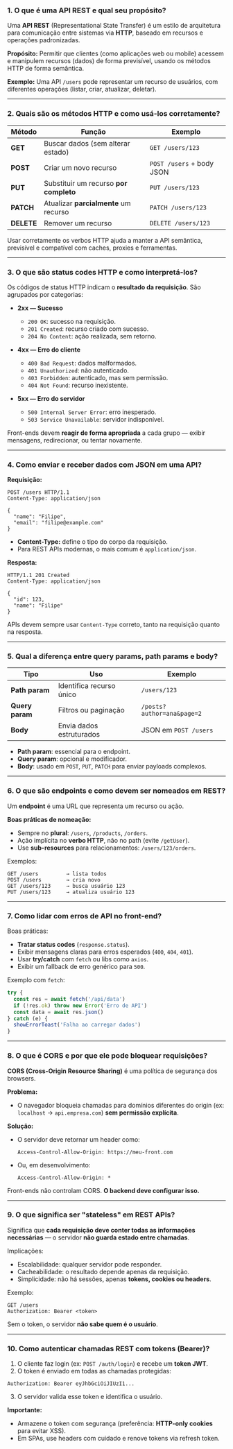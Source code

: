 ### 1. **O que é uma API REST e qual seu propósito?**

Uma **API REST** (Representational State Transfer) é um estilo de arquitetura para comunicação entre sistemas via **HTTP**, baseado em recursos e operações padronizadas.

**Propósito:**
Permitir que clientes (como aplicações web ou mobile) acessem e manipulem recursos (dados) de forma previsível, usando os métodos HTTP de forma semântica.

**Exemplo:**
Uma API `/users` pode representar um recurso de usuários, com diferentes operações (listar, criar, atualizar, deletar).

---

### 2. **Quais são os métodos HTTP e como usá-los corretamente?**

| Método     | Função                                 | Exemplo                   |
| ---------- | -------------------------------------- | ------------------------- |
| **GET**    | Buscar dados (sem alterar estado)      | `GET /users/123`          |
| **POST**   | Criar um novo recurso                  | `POST /users` + body JSON |
| **PUT**    | Substituir um recurso **por completo** | `PUT /users/123`          |
| **PATCH**  | Atualizar **parcialmente** um recurso  | `PATCH /users/123`        |
| **DELETE** | Remover um recurso                     | `DELETE /users/123`       |

Usar corretamente os verbos HTTP ajuda a manter a API semântica, previsível e compatível com caches, proxies e ferramentas.

---

### 3. **O que são status codes HTTP e como interpretá-los?**

Os códigos de status HTTP indicam o **resultado da requisição**. São agrupados por categorias:

* **2xx — Sucesso**

  * `200 OK`: sucesso na requisição.
  * `201 Created`: recurso criado com sucesso.
  * `204 No Content`: ação realizada, sem retorno.

* **4xx — Erro do cliente**

  * `400 Bad Request`: dados malformados.
  * `401 Unauthorized`: não autenticado.
  * `403 Forbidden`: autenticado, mas sem permissão.
  * `404 Not Found`: recurso inexistente.

* **5xx — Erro do servidor**

  * `500 Internal Server Error`: erro inesperado.
  * `503 Service Unavailable`: servidor indisponível.

Front-ends devem **reagir de forma apropriada** a cada grupo — exibir mensagens, redirecionar, ou tentar novamente.

---

### 4. **Como enviar e receber dados com JSON em uma API?**

**Requisição:**

```http
POST /users HTTP/1.1
Content-Type: application/json

{
  "name": "Filipe",
  "email": "filipe@example.com"
}
```

* **Content-Type:** define o tipo do corpo da requisição.
* Para REST APIs modernas, o mais comum é `application/json`.

**Resposta:**

```http
HTTP/1.1 201 Created
Content-Type: application/json

{
  "id": 123,
  "name": "Filipe"
}
```

APIs devem sempre usar `Content-Type` correto, tanto na requisição quanto na resposta.

---

### 5. **Qual a diferença entre query params, path params e body?**

| Tipo            | Uso                      | Exemplo                    |
| --------------- | ------------------------ | -------------------------- |
| **Path param**  | Identifica recurso único | `/users/123`               |
| **Query param** | Filtros ou paginação     | `/posts?author=ana&page=2` |
| **Body**        | Envia dados estruturados | JSON em `POST /users`      |

* **Path param**: essencial para o endpoint.
* **Query param**: opcional e modificador.
* **Body**: usado em `POST`, `PUT`, `PATCH` para enviar payloads complexos.

---

### 6. **O que são endpoints e como devem ser nomeados em REST?**

Um **endpoint** é uma URL que representa um recurso ou ação.

**Boas práticas de nomeação:**

* Sempre no **plural**: `/users`, `/products`, `/orders`.
* Ação implícita no **verbo HTTP**, não no path (evite `/getUser`).
* Use **sub-resources** para relacionamentos: `/users/123/orders`.

Exemplos:

```http
GET /users         → lista todos
POST /users        → cria novo
GET /users/123     → busca usuário 123
PUT /users/123     → atualiza usuário 123
```

---

### 7. **Como lidar com erros de API no front-end?**

Boas práticas:

* **Tratar status codes** (`response.status`).
* Exibir mensagens claras para erros esperados (`400`, `404`, `401`).
* Usar **try/catch** com `fetch` ou libs como `axios`.
* Exibir um fallback de erro genérico para `500`.

Exemplo com `fetch`:

```ts
try {
  const res = await fetch('/api/data')
  if (!res.ok) throw new Error('Erro de API')
  const data = await res.json()
} catch (e) {
  showErrorToast('Falha ao carregar dados')
}
```

---

### 8. **O que é CORS e por que ele pode bloquear requisições?**

**CORS (Cross-Origin Resource Sharing)** é uma política de segurança dos browsers.

**Problema:**

* O navegador bloqueia chamadas para domínios diferentes do origin (ex: `localhost` → `api.empresa.com`) **sem permissão explícita**.

**Solução:**

* O servidor deve retornar um header como:

  ```http
  Access-Control-Allow-Origin: https://meu-front.com
  ```
* Ou, em desenvolvimento:

  ```http
  Access-Control-Allow-Origin: *
  ```

Front-ends não controlam CORS. **O backend deve configurar isso.**

---

### 9. **O que significa ser "stateless" em REST APIs?**

Significa que **cada requisição deve conter todas as informações necessárias** — o servidor **não guarda estado entre chamadas**.

Implicações:

* Escalabilidade: qualquer servidor pode responder.
* Cacheabilidade: o resultado depende apenas da requisição.
* Simplicidade: não há sessões, apenas **tokens, cookies ou headers**.

Exemplo:

```http
GET /users
Authorization: Bearer <token>
```

Sem o token, o servidor **não sabe quem é o usuário**.

---

### 10. **Como autenticar chamadas REST com tokens (Bearer)?**

1. O cliente faz login (ex: `POST /auth/login`) e recebe um **token JWT**.
2. O token é enviado em todas as chamadas protegidas:

```http
Authorization: Bearer eyJhbGciOiJIUzI1...
```

3. O servidor valida esse token e identifica o usuário.

**Importante:**

* Armazene o token com segurança (preferência: **HTTP-only cookies** para evitar XSS).
* Em SPAs, use headers com cuidado e renove tokens via refresh token.
